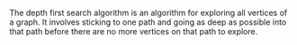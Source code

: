 The depth first search algorithm is an algorithm for exploring all vertices of a graph.
It involves sticking to one path and going as deep as possible into that path before there are no more vertices on that path to explore. 
